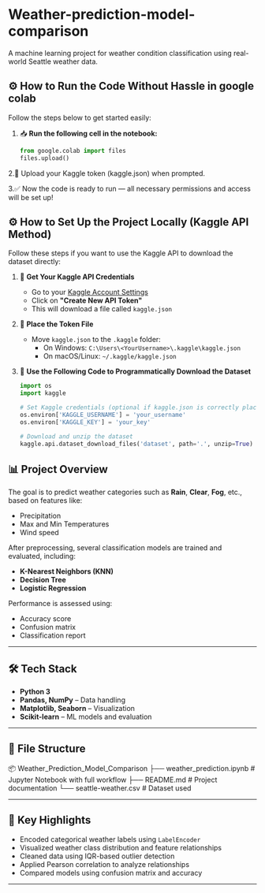 # Weather-prediction-model-comparison
A machine learning project for weather condition classification using real-world Seattle weather data.

## ⚙️ How to Run the Code Without Hassle in google colab

Follow the steps below to get started easily:

1. 📥 **Run the following cell in the notebook:**

   ```python
   from google.colab import files
   files.upload()
2.🔐 Upload your Kaggle token (kaggle.json) when prompted.

3.✅ Now the code is ready to run — all necessary permissions and access will be set up!
## ⚙️ How to Set Up the Project Locally (Kaggle API Method)

Follow these steps if you want to use the Kaggle API to download the dataset directly:

1. 🔑 **Get Your Kaggle API Credentials**  
   - Go to your [Kaggle Account Settings](https://www.kaggle.com/account)
   - Click on **"Create New API Token"**
   - This will download a file called `kaggle.json`

2. 📁 **Place the Token File**  
   - Move `kaggle.json` to the `.kaggle` folder:
     - On Windows: `C:\Users\<YourUsername>\.kaggle\kaggle.json`
     - On macOS/Linux: `~/.kaggle/kaggle.json`

3. 🧠 **Use the Following Code to Programmatically Download the Dataset**

   ```python
   import os
   import kaggle

   # Set Kaggle credentials (optional if kaggle.json is correctly placed)
   os.environ['KAGGLE_USERNAME'] = 'your_username'
   os.environ['KAGGLE_KEY'] = 'your_key'

   # Download and unzip the dataset
   kaggle.api.dataset_download_files('dataset', path='.', unzip=True)
## 📊 Project Overview

The goal is to predict weather categories such as **Rain**, **Clear**, **Fog**, etc., based on features like:
- Precipitation
- Max and Min Temperatures
- Wind speed

After preprocessing, several classification models are trained and evaluated, including:
- **K-Nearest Neighbors (KNN)**
- **Decision Tree**
- **Logistic Regression**

Performance is assessed using:
- Accuracy score
- Confusion matrix
- Classification report

---

## 🛠️ Tech Stack

- **Python 3**
- **Pandas, NumPy** – Data handling
- **Matplotlib, Seaborn** – Visualization
- **Scikit-learn** – ML models and evaluation

---

## 📁 File Structure

📦 Weather_Prediction_Model_Comparison
├── weather_prediction.ipynb # Jupyter Notebook with full workflow
├── README.md # Project documentation
└── seattle-weather.csv # Dataset used

---

## 📌 Key Highlights

- Encoded categorical weather labels using `LabelEncoder`
- Visualized weather class distribution and feature relationships
- Cleaned data using IQR-based outlier detection
- Applied Pearson correlation to analyze relationships
- Compared models using confusion matrix and accuracy

---
